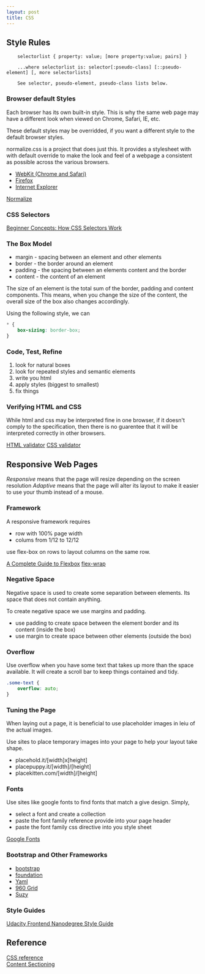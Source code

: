 ```yaml
---
layout: post
title: CSS
---
```


## Style Rules

```
    selectorlist { property: value; [more property:value; pairs] }
   
    ...where selectorlist is: selector[:pseudo-class] [::pseudo-element] [, more selectorlists]
    
    See selector, pseudo-element, pseudo-class lists below.
```

### Browser default Styles

Each browser has its own built-in style. This is why the same web page may have a different look when viewed on Chrome, Safari, IE, etc.

These default styles may be overridded, if you want a different style to the default browser styles.

normalize.css is a project that does just this. It provides a stylesheet with with default override to make the look and feel of a webpage a consistent as possible across the various browsers.

* [WebKit (Chrome and Safari)](http://trac.webkit.org/browser/trunk/Source/WebCore/css/html.css)
* [Firefox](http://hg.mozilla.org/mozilla-central/file/tip/layout/style/html.css)
* [Internet Explorer](http://www.iecss.com/)

[Normalize](http://necolas.github.io/normalize.css/)

### CSS Selectors

[Beginner Concepts: How CSS Selectors Work](https://css-tricks.com/how-css-selectors-work/)  

### The Box Model

* margin - spacing between an element and other elements
* border - the border around an element
* padding - the spacing between an elements content and the border
* content - the content of an element

The size of an element is the total sum of the border, padding and content components.
This means, when you change the size of the content, the overall size of the box also changes accordingly.

Using the following style, we can

``` css
* {
    box-sizing: border-box;
}
```

### Code, Test, Refine

1. look for natural boxes
2. look for repeated styles and semantic elements
3. write you html
4. apply styles (biggest to smallest)
5. fix things

### Verifying HTML and CSS

While html and css may be interpreted fine in one browser, if it doesn't comply to the specification, then there is no guarentee that it will be interpreted correctly in other browsers.

[HTML validator](https://validator.w3.org/#validate_by_input)
[CSS validator](http://jigsaw.w3.org/css-validator/#validate_by_input)

## Responsive Web Pages

_Responsive_ means that the page will resize depending on the screen resolution
_Adaptive_ means that the page will alter its layout to make it easier to use your thumb instead of a mouse.

### Framework

A responsive framework requires

* row with 100% page width
* colums from 1/12 to 12/12

use flex-box on rows to layout columns on the same row.

[A Complete Guide to Flexbox](https://css-tricks.com/snippets/css/a-guide-to-flexbox/)
[flex-wrap](https://developer.mozilla.org/en-US/docs/Web/CSS/flex-wrap)

### Negative Space

Negative space is used to create some separation between elements. Its space that does not contain anything.

To create negative space we use margins and padding.

* use padding to create space between the element border and its content (inside the box)
* use margin to create space between other elements (outside the box)

### Overflow

Use overflow when you have some text that takes up more than the space available. It will create a scroll bar to keep things contained and tidy.

``` css
.some-text {
    overflow: auto;
}
```

### Tuning the Page

When laying out a page, it is beneficial to use placeholder images in leiu of the actual images.

Use sites to place temporary images into your page to help your layout take shape.

* placehold.it/[width]x[height]
* placepuppy.it/[width]/[height]
* placekitten.com/[width]/[height]

### Fonts

Use sites like google fonts to find fonts that match a give design.
Simply, 

* select a font and create a collection
* paste the font family reference provide into your page header
* paste the font family css directive into you style sheet

[Google Fonts](https://www.google.com/fonts)

### Bootstrap and Other Frameworks

* [bootstrap](http://getbootstrap.com/)
* [foundation](http://foundation.zurb.com/)
* [Yaml](http://www.yaml.de/)
* [960 Grid](http://960.gs/)
* [Suzy](http://susy.oddbird.net/)


### Style Guides
[Udacity Frontend Nanodegree Style Guide](http://udacity.github.io/frontend-nanodegree-styleguide/)

## Reference
[CSS reference](https://developer.mozilla.org/en-US/docs/Web/CSS/Reference)  
[Content Sectioning](https://developer.mozilla.org/en-US/docs/Web/HTML/Element#Content_sectioning)